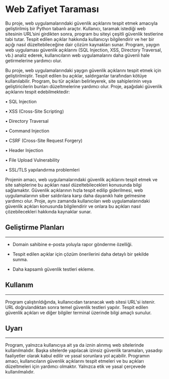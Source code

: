 <h1>Web Zafiyet Taraması</h1>


Bu proje, web uygulamalarındaki güvenlik açıklarını tespit etmek amacıyla geliştirilmiş bir Python tabanlı araçtır. Kullanıcı, taramak istediği web sitesinin URL’sini girdikten sonra, program bu siteyi çeşitli güvenlik testlerine tabi tutar. Tespit edilen açıklar hakkında kullanıcıyı bilgilendirir ve her bir açığı nasıl düzeltebileceğine dair çözüm kaynakları sunar. Program, yaygın web uygulaması güvenlik açıklarını (SQL Injection, XSS, Directory Traversal, vb.) analiz ederek, kullanıcıların web uygulamalarını daha güvenli hale getirmelerine yardımcı olur.

Bu proje, web uygulamalarındaki yaygın güvenlik açıklarını tespit etmek için geliştirilmiştir. Tespit edilen bu açıklar, saldırganlar tarafından kötüye kullanılabilir. Program, bu tür açıkları belirleyerek, site sahiplerinin veya geliştiricilerin bunları düzeltmelerine yardımcı olur. Proje, aşağıdaki güvenlik açıklarını tespit edebilmektedir:

<p>• SQL Injection</p>
<p>• XSS (Cross-Site Scripting)</p>
<p>• Directory Traversal</p>
<p>• Command Injection</p>
<p>• CSRF (Cross-Site Request Forgery)</p>
<p>• Header Injection</p>
<p>• File Upload Vulnerability</p>
<p>• SSL/TLS yapılandırma problemleri</p>
Projenin amacı, web uygulamalarındaki güvenlik açıklarını tespit etmek ve site sahiplerine bu açıkları nasıl düzeltebilecekleri konusunda bilgi sağlamaktır. Güvenlik açıklarının hızla tespit edilip giderilmesi, web uygulamalarının siber saldırılara karşı daha dayanıklı hale gelmesine yardımcı olur. Proje, aynı zamanda kullanıcıları web uygulamalarındaki güvenlik açıkları konusunda bilgilendirir ve onlara bu açıkları nasıl çözebilecekleri hakkında kaynaklar sunar.
<h2>Geliştirme Planları</h2>
<hr><ul>
<li>Domain sahibine e-posta yoluyla rapor gönderme özelliği.</li>
</ul><ul>
<li>Tespit edilen açıklar için çözüm önerilerini daha detaylı bir şekilde sunma.</li>
</ul><ul>
<li>Daha kapsamlı güvenlik testleri ekleme.</li>
</ul><h2>Kullanım</h2>
<hr><p>Program çalıştırıldığında, kullanıcıdan taranacak web sitesi URL'si istenir.
URL doğrulandıktan sonra temel güvenlik testleri yapılır.
Tespit edilen güvenlik açıkları ve diğer bilgiler terminal üzerinde bilgi amaçlı sunulur.</p><h2>Uyarı</h2>
<hr><p>Program, yalnızca kullanıcıya ait ya da iznin alınmış web sitelerinde kullanılmalıdır. Başka sitelerde yapılacak izinsiz güvenlik taramaları, yasadışı faaliyetler olarak kabul edilir ve yasal sorunlara yol açabilir. Programın amacı, kullanıcıların güvenlik açıklarını tespit etmeleri ve bu açıkları düzeltmeleri için yardımcı olmaktır. Yalnızca etik ve yasal çerçevede kullanılmalıdır.</p>
